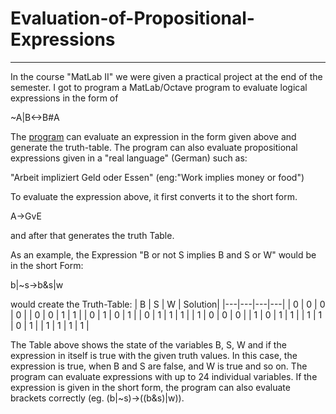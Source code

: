 # Evaluation-of-Propositional-Expressions
---
In the course "MatLab II" we were given a practical project at the end of the semester. I got to program a MatLab/Octave program to evaluate logical expressions in the form of 

~A|B<->B#A

The [program](https://github.com/ArwedMeinert/Evaluation-of-Propositional-Expressions/blob/main/Programme/HauptprogrammAussagenlogik.m) can evaluate an expression in the form given above and generate the truth-table. The program can also evaluate propositional expressions given in a "real language" (German) such as: 

"Arbeit impliziert Geld oder Essen" (eng:"Work implies money or food")

To evaluate the expression above, it first converts it to the short form.

A->GvE

and after that generates the truth Table.


As an example, the Expression "B or not S implies B and S or W" would be in the short Form:

b|~s->b&s|w

would create the Truth-Table: 
| B | S | W | Solution|
|---|---|---|---|
| 0 | 0 | 0 | 0 |
| 0 | 0 | 1 | 1 |
| 0 | 1 | 0 | 1 |
| 0 | 1 | 1 | 1 |
| 1 | 0 | 0 | 0 |
| 1 | 0 | 1 | 1 |
| 1 | 1 | 0 | 1 |
| 1 | 1 | 1 | 1 |

The Table above shows the state of the variables B, S, W and if the expression in itself is true with the given truth values. In this case, the expression is true, when B and S are false, and W is true and so on. The program can evaluate expressions with up to 24 individual variables. If the expression is given in the short form, the program can also evaluate brackets correctly (eg. (b|~s)->((b&s)|w)).
